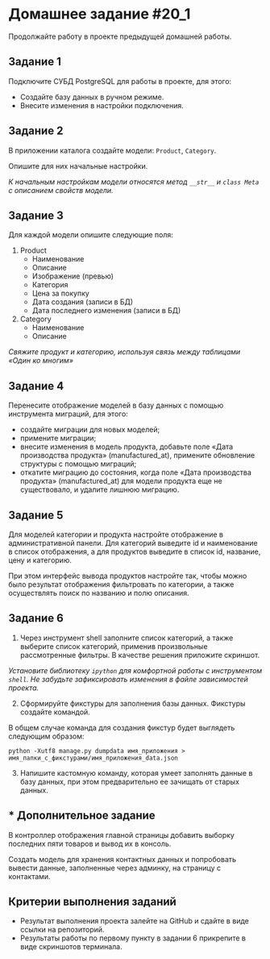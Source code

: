 # Домашнее задание #20_1

Продолжайте работу в проекте предыдущей домашней работы.

## Задание 1

Подключите СУБД PostgreSQL для работы в проекте, для этого:

- Создайте базу данных в ручном режиме.
- Внесите изменения в настройки подключения.

## Задание 2

В приложении каталога создайте модели: `Product`, `Category`.

Опишите для них начальные настройки.

_К начальным настройкам модели относятся метод `__str__` и `class Meta` с описанием свойств модели._

## Задание 3

Для каждой модели опишите следующие поля:

1. Product
   - Наименование
   - Описание
   - Изображение (превью)
   - Категория
   - Цена за покупку
   - Дата создания (записи в БД)
   - Дата последнего изменения (записи в БД)
2. Category
   - Наименование
   - Описание

_Свяжите продукт и категорию, используя связь между таблицами «Один ко многим»_

## Задание 4

Перенесите отображение моделей в базу данных с помощью инструмента миграций, для этого:

- создайте миграции для новых моделей;
- примените миграции;
- внесите изменения в модель продукта, добавьте поле «Дата производства продукта» (manufactured_at), 
примените обновление структуры с помощью миграций;
- откатите миграцию до состояния, когда поле «Дата производства продукта» (manufactured_at) 
для модели продукта еще не существовало, и удалите лишнюю миграцию.

## Задание 5

Для моделей категории и продукта настройте отображение в административной панели. 
Для категорий выведите id и наименование в список отображения, 
а для продуктов выведите в список id, название, цену и категорию.

При этом интерфейс вывода продуктов настройте так, чтобы можно было результат отображения фильтровать по категории, 
а также осуществлять поиск по названию и полю описания.


## Задание 6

1. Через инструмент shell заполните список категорий, а также выберите список категорий, 
применив произвольные рассмотренные фильтры. В качестве решения приложите скриншот.

_Установите библиотеку `ipython` для комфортной работы с инструментом `shell`._ 
_Не забудьте зафиксировать изменения в файле зависимостей проекта._

2. Сформируйте фикстуры для заполнения базы данных. Фикстуры создайте командой. 

В общем случае команда для создания фикстур будет выглядеть следующим образом:

`python -Xutf8 manage.py dumpdata имя_приложения > имя_папки_с_фикстурами/имя_приложения_data.json`

3. Напишите кастомную команду, которая умеет заполнять данные в базу данных, при этом предварительно ее зачищать от старых данных.

##  * Дополнительное задание

В контроллер отображения главной страницы добавить выборку последних пяти товаров и вывод их в консоль.

Создать модель для хранения контактных данных и попробовать вывести данные, 
заполненные через админку, на страницу с контактами.

## Критерии выполнения заданий
- Результат выполнения проекта залейте на GitHub и сдайте в виде ссылки на репозиторий.
- Результаты работы по первому пункту в задании 6 прикрепите в виде скриншотов терминала.